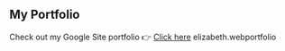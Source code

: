 ## My Portfolio

Check out my Google Site portfolio 👉 [Click here](https://sites.google.com/view/your-site-name)
 elizabeth.webportfolio

